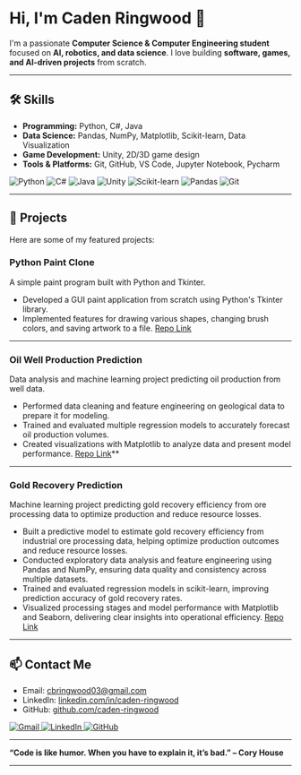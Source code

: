 # Hi, I'm Caden Ringwood 👋

I'm a passionate **Computer Science & Computer Engineering student** focused on **AI, robotics, and data science**. I love building **software, games, and AI-driven projects** from scratch.  

---

## 🛠️ Skills

- **Programming:** Python, C#, Java
- **Data Science:** Pandas, NumPy, Matplotlib, Scikit-learn, Data Visualization  
- **Game Development:** Unity, 2D/3D game design  
- **Tools & Platforms:** Git, GitHub, VS Code, Jupyter Notebook, Pycharm  
<p align="left">
  <img src="https://img.shields.io/badge/Python-3776AB?style=for-the-badge&logo=python&logoColor=white" alt="Python"/>
  <img src="https://img.shields.io/badge/C%23-239120?style=for-the-badge&logo=c-sharp&logoColor=white" alt="C#"/>
  <img src="https://img.shields.io/badge/Java-ED8B00?style=for-the-badge&logo=openjdk&logoColor=white" alt="Java"/>
  <img src="https://img.shields.io/badge/Unity-100000?style=for-the-badge&logo=unity&logoColor=white" alt="Unity"/>
  <img src="https://img.shields.io/badge/scikit--learn-F7931E?style=for-the-badge&logo=scikit-learn&logoColor=white" alt="Scikit-learn"/>
  <img src="https://img.shields.io/badge/Pandas-150458?style=for-the-badge&logo=pandas&logoColor=white" alt="Pandas"/>
  <img src="https://img.shields.io/badge/Git-F05032?style=for-the-badge&logo=git&logoColor=white" alt="Git"/>
</p>

---

## 🚀 Projects

Here are some of my featured projects:

### **Python Paint Clone**
A simple paint program built with Python and Tkinter.  
- Developed a GUI paint application from scratch using Python's Tkinter library.
- Implemented features for drawing various shapes, changing brush colors, and saving artwork to a file.
[Repo Link](https://github.com/caden-ringwood/Tripple_Ten_Projects/tree/main/Mini-Projects/Paint-Project)
---
### **Oil Well Production Prediction**
Data analysis and machine learning project predicting oil production from well data.
- Performed data cleaning and feature engineering on geological data to prepare it for modeling.
- Trained and evaluated multiple regression models to accurately forecast oil production volumes.
- Created visualizations with Matplotlib to analyze data and present model performance.
[Repo Link](https://github.com/caden-ringwood/Tripple_Ten_Projects/tree/main/Oil-Well-Prediction)**
---
### **Gold Recovery Prediction**
Machine learning project predicting gold recovery efficiency from ore processing data to optimize production and reduce resource losses.
- Built a predictive model to estimate gold recovery efficiency from industrial ore processing data, helping optimize production outcomes and reduce resource losses.
- Conducted exploratory data analysis and feature engineering using Pandas and NumPy, ensuring data quality and consistency across multiple datasets.
- Trained and evaluated regression models in scikit-learn, improving prediction accuracy of gold recovery rates.
- Visualized processing stages and model performance with Matplotlib and Seaborn, delivering clear insights into operational efficiency.
[Repo Link](https://github.com/caden-ringwood/Tripple_Ten_Projects/tree/main/Projects/gold-recovery-prediction)


---

## 📫 Contact Me

- Email: [cbringwood03@gmail.com](mailto:cbringwood03@gmail.com)  
- LinkedIn: [linkedin.com/in/caden-ringwood](https://www.linkedin.com/in/caden-brian-ringwood)  
- GitHub: [github.com/caden-ringwood](https://github.com/caden-ringwood)

<p align="left">
  <a href="mailto:cbringwood03@gmail.com">
    <img src="https://img.shields.io/badge/Gmail-D14836?style=for-the-badge&logo=gmail&logoColor=white" alt="Gmail"/>
  </a>
  <a href="https://www.linkedin.com/in/caden-brian-ringwood/" target="_blank">
    <img src="https://img.shields.io/badge/LinkedIn-0077B5?style=for-the-badge&logo=linkedin&logoColor=white" alt="LinkedIn"/>
  </a>
  <a href="https://github.com/caden-ringwood" target="_blank">
    <img src="https://img.shields.io/badge/GitHub-181717?style=for-the-badge&logo=github&logoColor=white" alt="GitHub"/>
  </a>
</p>

---

**“Code is like humor. When you have to explain it, it’s bad.” – Cory House**

---
